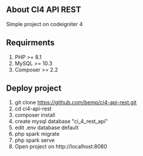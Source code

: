## About CI4 API REST 
Simple project on codeigniter 4

## Requirments

1. PHP >= 8.1
2. MySQL >= 10.3
3. Composer >= 2.2

## Deploy project

1. git clone https://github.com/bemp/ci4-api-rest.git
2. cd ci4-api-rest
3. composer install
4. create mysql database "ci_4_rest_api"
5. edit .env database default
6. php spark migrate
7. php spark serve 
8. Open project on http://localhost:8080
